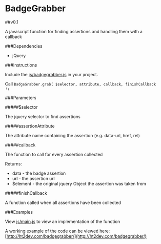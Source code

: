 # BadgeGrabber

##v0.1

A javascript function for finding assertions and handling them with a callback


###Dependencies
- jQuery


###Instructions

Include the [js/badgegrabber.js](js/badgegrabber.js) in your project. 

Call `BadgeGrabber.grab( $selector, attribute, callback, finishCallback );`

###Parameters

#####$selector 			

The jquery selector to find assertions 

#####assertionAttribute

The attribute name containing the assertion (e.g. data-url, href, rel)

#####callback

The function to call for every assertion collected

Returns:

- data - the badge assertion
- url - the assertion url
- $element - the original jquery Object the assertion was taken from

#####finishCallback

A function called when all assertions have been collected

###Examples

View [js/main.js](js/main.js) to view an implementation of the function

A working example of the code can be viewed here: [http://ht2dev.com/badgegrabber/](http://ht2dev.com/badgegrabber/)
